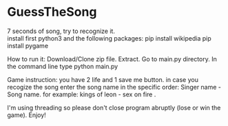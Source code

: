 # GuessTheSong
7 seconds of song, try to recognize it.  
install first python3 and the following packages: 
pip install wikipedia 
pip install pygame  

How to run it: 
Download/Clone zip file. 
Extract. 
Go to main.py directory. 
In the command line type python main.py  

Game instruction: you have 2 life and 1 save me button. 
in case you recogize the song enter the song name in the specific order: Singer name - Song name. 
for example: kings of leon - sex on fire .

I'm using threading so please don't close program abruptly (lose or win the game). 
Enjoy!
